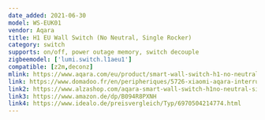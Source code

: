 ```yaml
---
date_added: 2021-06-30
model: WS-EUK01
vendor: Aqara
title: H1 EU Wall Switch (No Neutral, Single Rocker)
category: switch
supports: on/off, power outage memory, switch decouple
zigbeemodel: ['lumi.switch.l1aeu1']
compatible: [z2m,deconz]
mlink: https://www.aqara.com/eu/product/smart-wall-switch-h1-no-neutral
link: https://www.domadoo.fr/en/peripheriques/5726-xiaomi-aqara-interrupteur-mural-intelligent-h1-zigbee-30-sans-neutre-6970504214774.html
link2: https://www.alzashop.com/aqara-smart-wall-switch-h1no-neutral-single-rocker-d6480894.htm
link3: https://www.amazon.de/dp/B094R8PXNH
link4: https://www.idealo.de/preisvergleich/Typ/6970504214774.html
---
```

